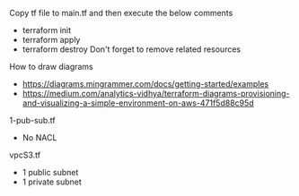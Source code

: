 Copy tf file to main.tf and then execute the below comments
- terraform init
- terraform apply
- terraform destroy
Don't forget to remove related resources

How to draw diagrams
- https://diagrams.mingrammer.com/docs/getting-started/examples
- https://medium.com/analytics-vidhya/terraform-diagrams-provisioning-and-visualizing-a-simple-environment-on-aws-471f5d88c95d

1-pub-sub.tf
- No NACL

vpcS3.tf
- 1 public subnet
- 1 private subnet

